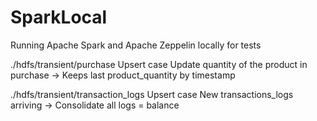 # SparkLocal
Running Apache Spark and Apache Zeppelin locally for tests


./hdfs/transient/purchase
    Upsert case
    Update quantity of the product in purchase -> Keeps last product_quantity by timestamp

./hdfs/transient/transaction_logs
    Upsert case
    New transactions_logs arriving -> Consolidate all logs = balance

